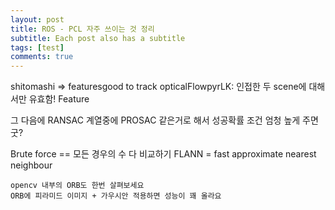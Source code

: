 ```yaml
---
layout: post
title: ROS - PCL 자주 쓰이는 것 정리
subtitle: Each post also has a subtitle
tags: [test]
comments: true
---
```


shitomashi => featuresgood to track
opticalFlowpyrLK: 인접한 두 scene에 대해서만 유효함!
Feature 

그 다음에 RANSAC 계열중에 PROSAC 같은거로 해서 성공확률 조건 엄청 높게 주면 굿?

Brute force == 모든 경우의 수 다 비교하기
FLANN = fast approximate nearest neighbour
```
opencv 내부의 ORB도 한번 살펴보세요
ORB에 피라미드 이미지 + 가우시안 적용하면 성능이 꽤 올라요



